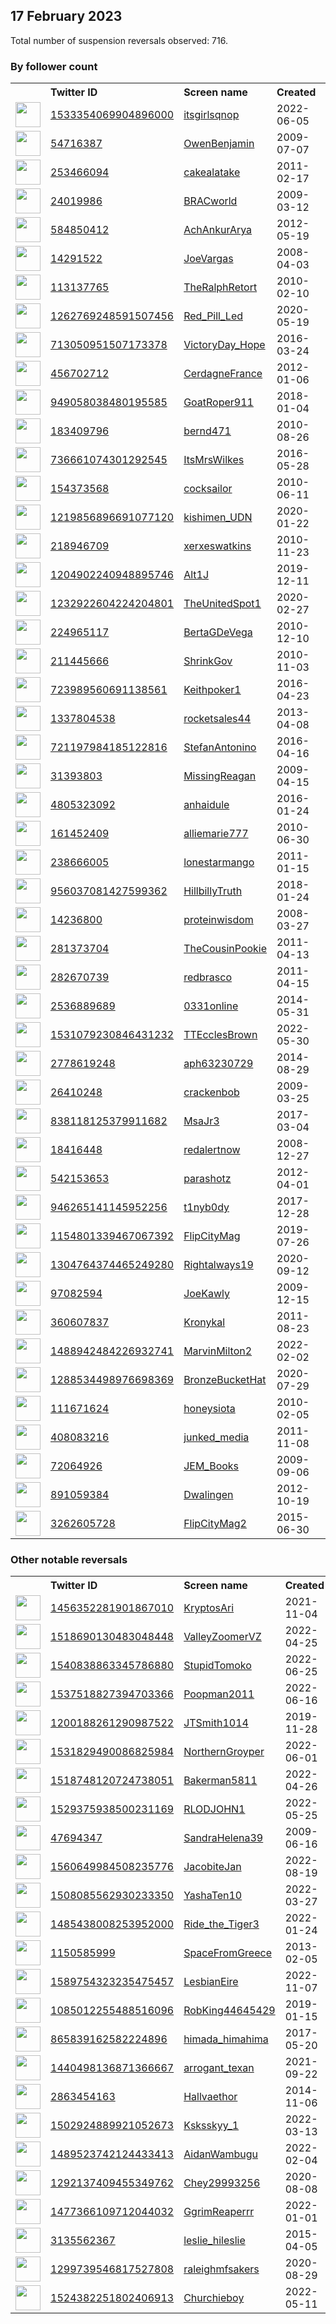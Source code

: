 
## 17 February 2023
Total number of suspension reversals observed: 716.

### By follower count
<table><tr><th></th><th align="left">Twitter ID</th><th align="left">Screen name</th>
<th align="left">Created</th><th align="left">Status</th><th align="left">Suspended</th><th align="left">Followers</th>
<tr><td><a href="https://pbs.twimg.com/profile_images/1644888791893811201/CgBt9RUI_normal.jpg"><img src="https://pbs.twimg.com/profile_images/1644888791893811201/CgBt9RUI_normal.jpg" width="40px" height="40px" align="center"/></a></td><td><a href="https://twitter.com/intent/user?user_id=1533354069904896000">1533354069904896000</a></td><td><a href="https://twitter.com/itsgirlsqnop">itsgirlsqnop</a></td><td>2022-06-05</td><td align="center"></td><td>2023-02-03</td><td>241067</td></tr>
<tr><td><a href="https://pbs.twimg.com/profile_images/1626700745159372802/ZUV_yaeU_normal.jpg"><img src="https://pbs.twimg.com/profile_images/1626700745159372802/ZUV_yaeU_normal.jpg" width="40px" height="40px" align="center"/></a></td><td><a href="https://twitter.com/intent/user?user_id=54716387">54716387</a></td><td><a href="https://twitter.com/OwenBenjamin">OwenBenjamin</a></td><td>2009-07-07</td><td align="center"></td><td></td><td>152461</td></tr>
<tr><td><a href="https://pbs.twimg.com/profile_images/1271793987880394758/sr-k4XC1_normal.jpg"><img src="https://pbs.twimg.com/profile_images/1271793987880394758/sr-k4XC1_normal.jpg" width="40px" height="40px" align="center"/></a></td><td><a href="https://twitter.com/intent/user?user_id=253466094">253466094</a></td><td><a href="https://twitter.com/cakealatake">cakealatake</a></td><td>2011-02-17</td><td align="center"></td><td>2022-04-01</td><td>84298</td></tr>
<tr><td><a href="https://pbs.twimg.com/profile_images/1256107253095993344/GwJCg4lK_normal.jpg"><img src="https://pbs.twimg.com/profile_images/1256107253095993344/GwJCg4lK_normal.jpg" width="40px" height="40px" align="center"/></a></td><td><a href="https://twitter.com/intent/user?user_id=24019986">24019986</a></td><td><a href="https://twitter.com/BRACworld">BRACworld</a></td><td>2009-03-12</td><td align="center"></td><td>2023-02-05</td><td>82605</td></tr>
<tr><td><a href="https://pbs.twimg.com/profile_images/1269104534296711168/2qvHpJuk_normal.jpg"><img src="https://pbs.twimg.com/profile_images/1269104534296711168/2qvHpJuk_normal.jpg" width="40px" height="40px" align="center"/></a></td><td><a href="https://twitter.com/intent/user?user_id=584850412">584850412</a></td><td><a href="https://twitter.com/AchAnkurArya">AchAnkurArya</a></td><td>2012-05-19</td><td align="center"></td><td></td><td>72835</td></tr>
<tr><td><a href="https://pbs.twimg.com/profile_images/1628101174842003456/Lt8GPvzP_normal.jpg"><img src="https://pbs.twimg.com/profile_images/1628101174842003456/Lt8GPvzP_normal.jpg" width="40px" height="40px" align="center"/></a></td><td><a href="https://twitter.com/intent/user?user_id=14291522">14291522</a></td><td><a href="https://twitter.com/JoeVargas">JoeVargas</a></td><td>2008-04-03</td><td align="center"></td><td></td><td>68662</td></tr>
<tr><td><a href="https://pbs.twimg.com/profile_images/1626698977491013656/3lKaethM_normal.jpg"><img src="https://pbs.twimg.com/profile_images/1626698977491013656/3lKaethM_normal.jpg" width="40px" height="40px" align="center"/></a></td><td><a href="https://twitter.com/intent/user?user_id=113137765">113137765</a></td><td><a href="https://twitter.com/TheRalphRetort">TheRalphRetort</a></td><td>2010-02-10</td><td align="center"></td><td>2023-02-13</td><td>67400</td></tr>
<tr><td><a href="https://pbs.twimg.com/profile_images/1633551869653188608/DKZpHrf2_normal.jpg"><img src="https://pbs.twimg.com/profile_images/1633551869653188608/DKZpHrf2_normal.jpg" width="40px" height="40px" align="center"/></a></td><td><a href="https://twitter.com/intent/user?user_id=1262769248591507456">1262769248591507456</a></td><td><a href="https://twitter.com/Red_Pill_Led">Red_Pill_Led</a></td><td>2020-05-19</td><td align="center"></td><td>2022-07-08</td><td>22753</td></tr>
<tr><td><a href="https://pbs.twimg.com/profile_images/1136745596113625094/EzIkBFGB_normal.png"><img src="https://pbs.twimg.com/profile_images/1136745596113625094/EzIkBFGB_normal.png" width="40px" height="40px" align="center"/></a></td><td><a href="https://twitter.com/intent/user?user_id=713050951507173378">713050951507173378</a></td><td><a href="https://twitter.com/VictoryDay_Hope">VictoryDay_Hope</a></td><td>2016-03-24</td><td align="center"></td><td>2022-07-19</td><td>22104</td></tr>
<tr><td><a href="https://pbs.twimg.com/profile_images/1244160819375616000/7bZbkPQL_normal.jpg"><img src="https://pbs.twimg.com/profile_images/1244160819375616000/7bZbkPQL_normal.jpg" width="40px" height="40px" align="center"/></a></td><td><a href="https://twitter.com/intent/user?user_id=456702712">456702712</a></td><td><a href="https://twitter.com/CerdagneFrance">CerdagneFrance</a></td><td>2012-01-06</td><td align="center">👋</td><td></td><td>20093</td></tr>
<tr><td><a href="https://pbs.twimg.com/profile_images/1626572042890878976/-9xDf0kk_normal.jpg"><img src="https://pbs.twimg.com/profile_images/1626572042890878976/-9xDf0kk_normal.jpg" width="40px" height="40px" align="center"/></a></td><td><a href="https://twitter.com/intent/user?user_id=949058038480195585">949058038480195585</a></td><td><a href="https://twitter.com/GoatRoper911">GoatRoper911</a></td><td>2018-01-04</td><td align="center">🚫</td><td></td><td>19079</td></tr>
<tr><td><a href="https://pbs.twimg.com/profile_images/1316578949/thumbnail_normal.jpeg"><img src="https://pbs.twimg.com/profile_images/1316578949/thumbnail_normal.jpeg" width="40px" height="40px" align="center"/></a></td><td><a href="https://twitter.com/intent/user?user_id=183409796">183409796</a></td><td><a href="https://twitter.com/bernd471">bernd471</a></td><td>2010-08-26</td><td align="center"></td><td>2022-12-05</td><td>18491</td></tr>
<tr><td><a href="https://pbs.twimg.com/profile_images/1655893159468040192/gAtap-Wt_normal.jpg"><img src="https://pbs.twimg.com/profile_images/1655893159468040192/gAtap-Wt_normal.jpg" width="40px" height="40px" align="center"/></a></td><td><a href="https://twitter.com/intent/user?user_id=736661074301292545">736661074301292545</a></td><td><a href="https://twitter.com/ItsMrsWilkes">ItsMrsWilkes</a></td><td>2016-05-28</td><td align="center">🔒</td><td></td><td>17911</td></tr>
<tr><td><a href="https://pbs.twimg.com/profile_images/987617103908716545/tYPzZfed_normal.jpg"><img src="https://pbs.twimg.com/profile_images/987617103908716545/tYPzZfed_normal.jpg" width="40px" height="40px" align="center"/></a></td><td><a href="https://twitter.com/intent/user?user_id=154373568">154373568</a></td><td><a href="https://twitter.com/cocksailor">cocksailor</a></td><td>2010-06-11</td><td align="center"></td><td></td><td>17449</td></tr>
<tr><td><a href="https://pbs.twimg.com/profile_images/1606694820051062785/v2hwciN1_normal.jpg"><img src="https://pbs.twimg.com/profile_images/1606694820051062785/v2hwciN1_normal.jpg" width="40px" height="40px" align="center"/></a></td><td><a href="https://twitter.com/intent/user?user_id=1219856896691077120">1219856896691077120</a></td><td><a href="https://twitter.com/kishimen_UDN">kishimen_UDN</a></td><td>2020-01-22</td><td align="center"></td><td>2023-02-03</td><td>17207</td></tr>
<tr><td><a href="https://pbs.twimg.com/profile_images/937893923908853760/z5l8mhmS_normal.jpg"><img src="https://pbs.twimg.com/profile_images/937893923908853760/z5l8mhmS_normal.jpg" width="40px" height="40px" align="center"/></a></td><td><a href="https://twitter.com/intent/user?user_id=218946709">218946709</a></td><td><a href="https://twitter.com/xerxeswatkins">xerxeswatkins</a></td><td>2010-11-23</td><td align="center"></td><td></td><td>16400</td></tr>
<tr><td><a href="https://pbs.twimg.com/profile_images/1627150898483929088/SB__dw6o_normal.jpg"><img src="https://pbs.twimg.com/profile_images/1627150898483929088/SB__dw6o_normal.jpg" width="40px" height="40px" align="center"/></a></td><td><a href="https://twitter.com/intent/user?user_id=1204902240948895746">1204902240948895746</a></td><td><a href="https://twitter.com/Alt1J">Alt1J</a></td><td>2019-12-11</td><td align="center"></td><td></td><td>16046</td></tr>
<tr><td><a href="https://pbs.twimg.com/profile_images/1652160221626912768/rSjmLNbg_normal.jpg"><img src="https://pbs.twimg.com/profile_images/1652160221626912768/rSjmLNbg_normal.jpg" width="40px" height="40px" align="center"/></a></td><td><a href="https://twitter.com/intent/user?user_id=1232922604224204801">1232922604224204801</a></td><td><a href="https://twitter.com/TheUnitedSpot1">TheUnitedSpot1</a></td><td>2020-02-27</td><td align="center"></td><td></td><td>15425</td></tr>
<tr><td><a href="https://pbs.twimg.com/profile_images/1471786419370831874/9omlUugG_normal.jpg"><img src="https://pbs.twimg.com/profile_images/1471786419370831874/9omlUugG_normal.jpg" width="40px" height="40px" align="center"/></a></td><td><a href="https://twitter.com/intent/user?user_id=224965117">224965117</a></td><td><a href="https://twitter.com/BertaGDeVega">BertaGDeVega</a></td><td>2010-12-10</td><td align="center"></td><td>2022-03-11</td><td>13464</td></tr>
<tr><td><a href="https://pbs.twimg.com/profile_images/1555901912091852803/LGDqSQtL_normal.jpg"><img src="https://pbs.twimg.com/profile_images/1555901912091852803/LGDqSQtL_normal.jpg" width="40px" height="40px" align="center"/></a></td><td><a href="https://twitter.com/intent/user?user_id=211445666">211445666</a></td><td><a href="https://twitter.com/ShrinkGov">ShrinkGov</a></td><td>2010-11-03</td><td align="center"></td><td>2022-08-26</td><td>12987</td></tr>
<tr><td><a href="https://pbs.twimg.com/profile_images/1305032672415186944/7pPmBRob_normal.jpg"><img src="https://pbs.twimg.com/profile_images/1305032672415186944/7pPmBRob_normal.jpg" width="40px" height="40px" align="center"/></a></td><td><a href="https://twitter.com/intent/user?user_id=723989560691138561">723989560691138561</a></td><td><a href="https://twitter.com/Keithpoker1">Keithpoker1</a></td><td>2016-04-23</td><td align="center"></td><td>2022-07-14</td><td>12382</td></tr>
<tr><td><a href="https://pbs.twimg.com/profile_images/1626605568772255745/tdKcxQ2i_normal.jpg"><img src="https://pbs.twimg.com/profile_images/1626605568772255745/tdKcxQ2i_normal.jpg" width="40px" height="40px" align="center"/></a></td><td><a href="https://twitter.com/intent/user?user_id=1337804538">1337804538</a></td><td><a href="https://twitter.com/rocketsales44">rocketsales44</a></td><td>2013-04-08</td><td align="center"></td><td></td><td>12350</td></tr>
<tr><td><a href="https://pbs.twimg.com/profile_images/1357536289411633152/1O_LtKNq_normal.jpg"><img src="https://pbs.twimg.com/profile_images/1357536289411633152/1O_LtKNq_normal.jpg" width="40px" height="40px" align="center"/></a></td><td><a href="https://twitter.com/intent/user?user_id=721197984185122816">721197984185122816</a></td><td><a href="https://twitter.com/StefanAntonino">StefanAntonino</a></td><td>2016-04-16</td><td align="center"></td><td>2022-04-07</td><td>11918</td></tr>
<tr><td><a href="https://pbs.twimg.com/profile_images/1316076215716007939/oqMCzmvx_normal.jpg"><img src="https://pbs.twimg.com/profile_images/1316076215716007939/oqMCzmvx_normal.jpg" width="40px" height="40px" align="center"/></a></td><td><a href="https://twitter.com/intent/user?user_id=31393803">31393803</a></td><td><a href="https://twitter.com/MissingReagan">MissingReagan</a></td><td>2009-04-15</td><td align="center"></td><td></td><td>11501</td></tr>
<tr><td><a href="https://pbs.twimg.com/profile_images/1342925530815897600/_I_30kFB_normal.jpg"><img src="https://pbs.twimg.com/profile_images/1342925530815897600/_I_30kFB_normal.jpg" width="40px" height="40px" align="center"/></a></td><td><a href="https://twitter.com/intent/user?user_id=4805323092">4805323092</a></td><td><a href="https://twitter.com/anhaidule">anhaidule</a></td><td>2016-01-24</td><td align="center"></td><td>2023-01-21</td><td>11470</td></tr>
<tr><td><a href="https://pbs.twimg.com/profile_images/1553384251323809792/vGiUHM1U_normal.jpg"><img src="https://pbs.twimg.com/profile_images/1553384251323809792/vGiUHM1U_normal.jpg" width="40px" height="40px" align="center"/></a></td><td><a href="https://twitter.com/intent/user?user_id=161452409">161452409</a></td><td><a href="https://twitter.com/alliemarie777">alliemarie777</a></td><td>2010-06-30</td><td align="center"></td><td>2022-08-03</td><td>11453</td></tr>
<tr><td><a href="https://pbs.twimg.com/profile_images/666077114425192448/7NtMLNFH_normal.jpg"><img src="https://pbs.twimg.com/profile_images/666077114425192448/7NtMLNFH_normal.jpg" width="40px" height="40px" align="center"/></a></td><td><a href="https://twitter.com/intent/user?user_id=238666005">238666005</a></td><td><a href="https://twitter.com/lonestarmango">lonestarmango</a></td><td>2011-01-15</td><td align="center"></td><td>2022-08-11</td><td>11090</td></tr>
<tr><td><a href="https://pbs.twimg.com/profile_images/1193380006715678720/wu00A53Z_normal.jpg"><img src="https://pbs.twimg.com/profile_images/1193380006715678720/wu00A53Z_normal.jpg" width="40px" height="40px" align="center"/></a></td><td><a href="https://twitter.com/intent/user?user_id=956037081427599362">956037081427599362</a></td><td><a href="https://twitter.com/HillbillyTruth">HillbillyTruth</a></td><td>2018-01-24</td><td align="center"></td><td></td><td>11037</td></tr>
<tr><td><a href="https://pbs.twimg.com/profile_images/453973689793396737/UP7wukhS_normal.jpeg"><img src="https://pbs.twimg.com/profile_images/453973689793396737/UP7wukhS_normal.jpeg" width="40px" height="40px" align="center"/></a></td><td><a href="https://twitter.com/intent/user?user_id=14236800">14236800</a></td><td><a href="https://twitter.com/proteinwisdom">proteinwisdom</a></td><td>2008-03-27</td><td align="center"></td><td></td><td>10864</td></tr>
<tr><td><a href="https://pbs.twimg.com/profile_images/1626336656381935622/P-kTh7x9_normal.jpg"><img src="https://pbs.twimg.com/profile_images/1626336656381935622/P-kTh7x9_normal.jpg" width="40px" height="40px" align="center"/></a></td><td><a href="https://twitter.com/intent/user?user_id=281373704">281373704</a></td><td><a href="https://twitter.com/TheCousinPookie">TheCousinPookie</a></td><td>2011-04-13</td><td align="center"></td><td></td><td>10696</td></tr>
<tr><td><a href="https://pbs.twimg.com/profile_images/1635319290827087889/sQeE-uD9_normal.jpg"><img src="https://pbs.twimg.com/profile_images/1635319290827087889/sQeE-uD9_normal.jpg" width="40px" height="40px" align="center"/></a></td><td><a href="https://twitter.com/intent/user?user_id=282670739">282670739</a></td><td><a href="https://twitter.com/redbrasco">redbrasco</a></td><td>2011-04-15</td><td align="center"></td><td>2022-03-18</td><td>10498</td></tr>
<tr><td><a href="https://pbs.twimg.com/profile_images/1627912182871752710/OpKRkXJ0_normal.jpg"><img src="https://pbs.twimg.com/profile_images/1627912182871752710/OpKRkXJ0_normal.jpg" width="40px" height="40px" align="center"/></a></td><td><a href="https://twitter.com/intent/user?user_id=2536889689">2536889689</a></td><td><a href="https://twitter.com/0331online">0331online</a></td><td>2014-05-31</td><td align="center"></td><td></td><td>10338</td></tr>
<tr><td><a href="https://pbs.twimg.com/profile_images/1635750226043731969/yLFuWrlj_normal.jpg"><img src="https://pbs.twimg.com/profile_images/1635750226043731969/yLFuWrlj_normal.jpg" width="40px" height="40px" align="center"/></a></td><td><a href="https://twitter.com/intent/user?user_id=1531079230846431232">1531079230846431232</a></td><td><a href="https://twitter.com/TTEcclesBrown">TTEcclesBrown</a></td><td>2022-05-30</td><td align="center"></td><td>2022-08-31</td><td>10088</td></tr>
<tr><td><a href="https://pbs.twimg.com/profile_images/1390697754947620875/C_KKSfSs_normal.jpg"><img src="https://pbs.twimg.com/profile_images/1390697754947620875/C_KKSfSs_normal.jpg" width="40px" height="40px" align="center"/></a></td><td><a href="https://twitter.com/intent/user?user_id=2778619248">2778619248</a></td><td><a href="https://twitter.com/aph63230729">aph63230729</a></td><td>2014-08-29</td><td align="center"></td><td>2023-02-14</td><td>9802</td></tr>
<tr><td><a href="https://pbs.twimg.com/profile_images/1630004381390372865/RNnxexP9_normal.jpg"><img src="https://pbs.twimg.com/profile_images/1630004381390372865/RNnxexP9_normal.jpg" width="40px" height="40px" align="center"/></a></td><td><a href="https://twitter.com/intent/user?user_id=26410248">26410248</a></td><td><a href="https://twitter.com/crackenbob">crackenbob</a></td><td>2009-03-25</td><td align="center"></td><td></td><td>9759</td></tr>
<tr><td><a href="https://pbs.twimg.com/profile_images/1269956543321198594/vJ2yfNAx_normal.jpg"><img src="https://pbs.twimg.com/profile_images/1269956543321198594/vJ2yfNAx_normal.jpg" width="40px" height="40px" align="center"/></a></td><td><a href="https://twitter.com/intent/user?user_id=838118125379911682">838118125379911682</a></td><td><a href="https://twitter.com/MsaJr3">MsaJr3</a></td><td>2017-03-04</td><td align="center"></td><td></td><td>8404</td></tr>
<tr><td><a href="https://pbs.twimg.com/profile_images/1626724098167435266/uWK-lRcD_normal.jpg"><img src="https://pbs.twimg.com/profile_images/1626724098167435266/uWK-lRcD_normal.jpg" width="40px" height="40px" align="center"/></a></td><td><a href="https://twitter.com/intent/user?user_id=18416448">18416448</a></td><td><a href="https://twitter.com/redalertnow">redalertnow</a></td><td>2008-12-27</td><td align="center"></td><td></td><td>8390</td></tr>
<tr><td><a href="https://pbs.twimg.com/profile_images/1115423262614405120/48lCsqke_normal.jpg"><img src="https://pbs.twimg.com/profile_images/1115423262614405120/48lCsqke_normal.jpg" width="40px" height="40px" align="center"/></a></td><td><a href="https://twitter.com/intent/user?user_id=542153653">542153653</a></td><td><a href="https://twitter.com/parashotz">parashotz</a></td><td>2012-04-01</td><td align="center"></td><td>2022-07-21</td><td>7914</td></tr>
<tr><td><a href="https://pbs.twimg.com/profile_images/1464701472940216327/lBV0eviy_normal.jpg"><img src="https://pbs.twimg.com/profile_images/1464701472940216327/lBV0eviy_normal.jpg" width="40px" height="40px" align="center"/></a></td><td><a href="https://twitter.com/intent/user?user_id=946265141145952256">946265141145952256</a></td><td><a href="https://twitter.com/t1nyb0dy">t1nyb0dy</a></td><td>2017-12-28</td><td align="center"></td><td>2022-06-27</td><td>7504</td></tr>
<tr><td><a href="https://pbs.twimg.com/profile_images/1648866376961105920/FALfTRAV_normal.png"><img src="https://pbs.twimg.com/profile_images/1648866376961105920/FALfTRAV_normal.png" width="40px" height="40px" align="center"/></a></td><td><a href="https://twitter.com/intent/user?user_id=1154801339467067392">1154801339467067392</a></td><td><a href="https://twitter.com/FlipCityMag">FlipCityMag</a></td><td>2019-07-26</td><td align="center"></td><td></td><td>7229</td></tr>
<tr><td><a href="https://pbs.twimg.com/profile_images/1373797856633585670/oUPtAVsN_normal.jpg"><img src="https://pbs.twimg.com/profile_images/1373797856633585670/oUPtAVsN_normal.jpg" width="40px" height="40px" align="center"/></a></td><td><a href="https://twitter.com/intent/user?user_id=1304764374465249280">1304764374465249280</a></td><td><a href="https://twitter.com/Rightalways19">Rightalways19</a></td><td>2020-09-12</td><td align="center"></td><td>2022-07-14</td><td>7169</td></tr>
<tr><td><a href="https://pbs.twimg.com/profile_images/1628719475934601225/jqjkyq6P_normal.jpg"><img src="https://pbs.twimg.com/profile_images/1628719475934601225/jqjkyq6P_normal.jpg" width="40px" height="40px" align="center"/></a></td><td><a href="https://twitter.com/intent/user?user_id=97082594">97082594</a></td><td><a href="https://twitter.com/JoeKawly">JoeKawly</a></td><td>2009-12-15</td><td align="center"></td><td>2022-04-25</td><td>6576</td></tr>
<tr><td><a href="https://pbs.twimg.com/profile_images/1626673136279117854/oecQENyO_normal.jpg"><img src="https://pbs.twimg.com/profile_images/1626673136279117854/oecQENyO_normal.jpg" width="40px" height="40px" align="center"/></a></td><td><a href="https://twitter.com/intent/user?user_id=360607837">360607837</a></td><td><a href="https://twitter.com/Kronykal">Kronykal</a></td><td>2011-08-23</td><td align="center"></td><td></td><td>6544</td></tr>
<tr><td><a href="https://pbs.twimg.com/profile_images/1518753465144537088/zvUMyp8U_normal.jpg"><img src="https://pbs.twimg.com/profile_images/1518753465144537088/zvUMyp8U_normal.jpg" width="40px" height="40px" align="center"/></a></td><td><a href="https://twitter.com/intent/user?user_id=1488942484226932741">1488942484226932741</a></td><td><a href="https://twitter.com/MarvinMilton2">MarvinMilton2</a></td><td>2022-02-02</td><td align="center"></td><td>2023-01-23</td><td>6471</td></tr>
<tr><td><a href="https://pbs.twimg.com/profile_images/1343454544169205761/ay0tGA-m_normal.jpg"><img src="https://pbs.twimg.com/profile_images/1343454544169205761/ay0tGA-m_normal.jpg" width="40px" height="40px" align="center"/></a></td><td><a href="https://twitter.com/intent/user?user_id=1288534498976698369">1288534498976698369</a></td><td><a href="https://twitter.com/BronzeBucketHat">BronzeBucketHat</a></td><td>2020-07-29</td><td align="center"></td><td></td><td>6152</td></tr>
<tr><td><a href="https://pbs.twimg.com/profile_images/1131959070305464321/wG35Flht_normal.png"><img src="https://pbs.twimg.com/profile_images/1131959070305464321/wG35Flht_normal.png" width="40px" height="40px" align="center"/></a></td><td><a href="https://twitter.com/intent/user?user_id=111671624">111671624</a></td><td><a href="https://twitter.com/honeysiota">honeysiota</a></td><td>2010-02-05</td><td align="center"></td><td></td><td>5720</td></tr>
<tr><td><a href="https://pbs.twimg.com/profile_images/862996349947609089/tn0H4WTM_normal.jpg"><img src="https://pbs.twimg.com/profile_images/862996349947609089/tn0H4WTM_normal.jpg" width="40px" height="40px" align="center"/></a></td><td><a href="https://twitter.com/intent/user?user_id=408083216">408083216</a></td><td><a href="https://twitter.com/junked_media">junked_media</a></td><td>2011-11-08</td><td align="center"></td><td></td><td>5605</td></tr>
<tr><td><a href="https://pbs.twimg.com/profile_images/1626631369253060611/Gaxz1dKT_normal.jpg"><img src="https://pbs.twimg.com/profile_images/1626631369253060611/Gaxz1dKT_normal.jpg" width="40px" height="40px" align="center"/></a></td><td><a href="https://twitter.com/intent/user?user_id=72064926">72064926</a></td><td><a href="https://twitter.com/JEM_Books">JEM_Books</a></td><td>2009-09-06</td><td align="center"></td><td>2022-05-13</td><td>5482</td></tr>
<tr><td><a href="https://pbs.twimg.com/profile_images/2775095798/8c1ca1aa99adafb604267bf3dcb65acd_normal.jpeg"><img src="https://pbs.twimg.com/profile_images/2775095798/8c1ca1aa99adafb604267bf3dcb65acd_normal.jpeg" width="40px" height="40px" align="center"/></a></td><td><a href="https://twitter.com/intent/user?user_id=891059384">891059384</a></td><td><a href="https://twitter.com/Dwalingen">Dwalingen</a></td><td>2012-10-19</td><td align="center"></td><td>2022-07-27</td><td>5455</td></tr>
<tr><td><a href="https://pbs.twimg.com/profile_images/1626913154117795840/oe2HdZs7_normal.png"><img src="https://pbs.twimg.com/profile_images/1626913154117795840/oe2HdZs7_normal.png" width="40px" height="40px" align="center"/></a></td><td><a href="https://twitter.com/intent/user?user_id=3262605728">3262605728</a></td><td><a href="https://twitter.com/FlipCityMag2">FlipCityMag2</a></td><td>2015-06-30</td><td align="center"></td><td></td><td>5222</td></tr>
</table>

### Other notable reversals
<table><tr><th></th><th align="left">Twitter ID</th><th align="left">Screen name</th>
<th align="left">Created</th><th align="left">Status</th><th align="left">Suspended</th><th align="left">Followers</th>
<tr><td><a href="https://pbs.twimg.com/profile_images/1458673623397539853/k-hbP5nF_normal.jpg"><img src="https://pbs.twimg.com/profile_images/1458673623397539853/k-hbP5nF_normal.jpg" width="40px" height="40px" align="center"/></a></td><td><a href="https://twitter.com/intent/user?user_id=1456352281901867010">1456352281901867010</a></td><td><a href="https://twitter.com/KryptosAri">KryptosAri</a></td><td>2021-11-04</td><td align="center">🔒</td><td>2022-07-06</td><td>2172</td></tr>
<tr><td><a href="https://pbs.twimg.com/profile_images/1528258035465846784/tx71pY6Z_normal.jpg"><img src="https://pbs.twimg.com/profile_images/1528258035465846784/tx71pY6Z_normal.jpg" width="40px" height="40px" align="center"/></a></td><td><a href="https://twitter.com/intent/user?user_id=1518690130483048448">1518690130483048448</a></td><td><a href="https://twitter.com/ValleyZoomerVZ">ValleyZoomerVZ</a></td><td>2022-04-25</td><td align="center"></td><td>2022-06-21</td><td>105</td></tr>
<tr><td><a href="https://pbs.twimg.com/profile_images/1545492097104547840/FRaqHK9X_normal.jpg"><img src="https://pbs.twimg.com/profile_images/1545492097104547840/FRaqHK9X_normal.jpg" width="40px" height="40px" align="center"/></a></td><td><a href="https://twitter.com/intent/user?user_id=1540838863345786880">1540838863345786880</a></td><td><a href="https://twitter.com/StupidTomoko">StupidTomoko</a></td><td>2022-06-25</td><td align="center">👋</td><td>2022-07-21</td><td>159</td></tr>
<tr><td><a href="https://pbs.twimg.com/profile_images/1537519748409327617/iEDMOMxq_normal.jpg"><img src="https://pbs.twimg.com/profile_images/1537519748409327617/iEDMOMxq_normal.jpg" width="40px" height="40px" align="center"/></a></td><td><a href="https://twitter.com/intent/user?user_id=1537518827394703366">1537518827394703366</a></td><td><a href="https://twitter.com/Poopman2011">Poopman2011</a></td><td>2022-06-16</td><td align="center"></td><td>2022-12-06</td><td>35</td></tr>
<tr><td><a href="https://pbs.twimg.com/profile_images/1280521950029373443/FanXx3Oy_normal.jpg"><img src="https://pbs.twimg.com/profile_images/1280521950029373443/FanXx3Oy_normal.jpg" width="40px" height="40px" align="center"/></a></td><td><a href="https://twitter.com/intent/user?user_id=1200188261290987522">1200188261290987522</a></td><td><a href="https://twitter.com/JTSmith1014">JTSmith1014</a></td><td>2019-11-28</td><td align="center">🚫</td><td>2022-08-10</td><td>4656</td></tr>
<tr><td><a href="https://pbs.twimg.com/profile_images/1564027922020814849/rxt5mnBv_normal.jpg"><img src="https://pbs.twimg.com/profile_images/1564027922020814849/rxt5mnBv_normal.jpg" width="40px" height="40px" align="center"/></a></td><td><a href="https://twitter.com/intent/user?user_id=1531829490086825984">1531829490086825984</a></td><td><a href="https://twitter.com/NorthernGroyper">NorthernGroyper</a></td><td>2022-06-01</td><td align="center"></td><td>2022-10-28</td><td>93</td></tr>
<tr><td><a href="https://pbs.twimg.com/profile_images/1518749101768249344/sXAJ9huI_normal.jpg"><img src="https://pbs.twimg.com/profile_images/1518749101768249344/sXAJ9huI_normal.jpg" width="40px" height="40px" align="center"/></a></td><td><a href="https://twitter.com/intent/user?user_id=1518748120724738051">1518748120724738051</a></td><td><a href="https://twitter.com/Bakerman5811">Bakerman5811</a></td><td>2022-04-26</td><td align="center"></td><td>2023-01-05</td><td>389</td></tr>
<tr><td><a href="https://pbs.twimg.com/profile_images/1529376062416818178/uYBaUA7z_normal.jpg"><img src="https://pbs.twimg.com/profile_images/1529376062416818178/uYBaUA7z_normal.jpg" width="40px" height="40px" align="center"/></a></td><td><a href="https://twitter.com/intent/user?user_id=1529375938500231169">1529375938500231169</a></td><td><a href="https://twitter.com/RLODJOHN1">RLODJOHN1</a></td><td>2022-05-25</td><td align="center"></td><td>2022-08-11</td><td>31</td></tr>
<tr><td><a href="https://pbs.twimg.com/profile_images/815055643828596736/yXvGdrpe_normal.jpg"><img src="https://pbs.twimg.com/profile_images/815055643828596736/yXvGdrpe_normal.jpg" width="40px" height="40px" align="center"/></a></td><td><a href="https://twitter.com/intent/user?user_id=47694347">47694347</a></td><td><a href="https://twitter.com/SandraHelena39">SandraHelena39</a></td><td>2009-06-16</td><td align="center"></td><td>2022-09-27</td><td>4780</td></tr>
<tr><td><a href="https://pbs.twimg.com/profile_images/1650169239297224707/9dFUDhVs_normal.jpg"><img src="https://pbs.twimg.com/profile_images/1650169239297224707/9dFUDhVs_normal.jpg" width="40px" height="40px" align="center"/></a></td><td><a href="https://twitter.com/intent/user?user_id=1560649984508235776">1560649984508235776</a></td><td><a href="https://twitter.com/JacobiteJan">JacobiteJan</a></td><td>2022-08-19</td><td align="center"></td><td>2023-01-27</td><td>619</td></tr>
<tr><td><a href="https://pbs.twimg.com/profile_images/1521213906840358912/y075WYhI_normal.jpg"><img src="https://pbs.twimg.com/profile_images/1521213906840358912/y075WYhI_normal.jpg" width="40px" height="40px" align="center"/></a></td><td><a href="https://twitter.com/intent/user?user_id=1508085562930233350">1508085562930233350</a></td><td><a href="https://twitter.com/YashaTen10">YashaTen10</a></td><td>2022-03-27</td><td align="center"></td><td>2022-12-31</td><td>5</td></tr>
<tr><td><a href="https://pbs.twimg.com/profile_images/1485440316891148290/U3Y2F2kT_normal.jpg"><img src="https://pbs.twimg.com/profile_images/1485440316891148290/U3Y2F2kT_normal.jpg" width="40px" height="40px" align="center"/></a></td><td><a href="https://twitter.com/intent/user?user_id=1485438008253952000">1485438008253952000</a></td><td><a href="https://twitter.com/Ride_the_Tiger3">Ride_the_Tiger3</a></td><td>2022-01-24</td><td align="center"></td><td>2022-08-11</td><td>1325</td></tr>
<tr><td><a href="https://pbs.twimg.com/profile_images/1266739840223195138/SR7VYzxu_normal.jpg"><img src="https://pbs.twimg.com/profile_images/1266739840223195138/SR7VYzxu_normal.jpg" width="40px" height="40px" align="center"/></a></td><td><a href="https://twitter.com/intent/user?user_id=1150585999">1150585999</a></td><td><a href="https://twitter.com/SpaceFromGreece">SpaceFromGreece</a></td><td>2013-02-05</td><td align="center"></td><td>2022-07-14</td><td>2948</td></tr>
<tr><td><a href="https://pbs.twimg.com/profile_images/1614694854298066945/DNQVF5SR_normal.jpg"><img src="https://pbs.twimg.com/profile_images/1614694854298066945/DNQVF5SR_normal.jpg" width="40px" height="40px" align="center"/></a></td><td><a href="https://twitter.com/intent/user?user_id=1589754323235475457">1589754323235475457</a></td><td><a href="https://twitter.com/LesbianEire">LesbianEire</a></td><td>2022-11-07</td><td align="center">🚫</td><td>2023-01-19</td><td>401</td></tr>
<tr><td><a href="https://pbs.twimg.com/profile_images/1478507293201375239/Dcsroj3P_normal.jpg"><img src="https://pbs.twimg.com/profile_images/1478507293201375239/Dcsroj3P_normal.jpg" width="40px" height="40px" align="center"/></a></td><td><a href="https://twitter.com/intent/user?user_id=1085012255488516096">1085012255488516096</a></td><td><a href="https://twitter.com/RobKing44645429">RobKing44645429</a></td><td>2019-01-15</td><td align="center"></td><td>2022-12-12</td><td>3419</td></tr>
<tr><td><a href="https://pbs.twimg.com/profile_images/1382311000527937546/WUwOaLWp_normal.jpg"><img src="https://pbs.twimg.com/profile_images/1382311000527937546/WUwOaLWp_normal.jpg" width="40px" height="40px" align="center"/></a></td><td><a href="https://twitter.com/intent/user?user_id=865839162582224896">865839162582224896</a></td><td><a href="https://twitter.com/himada_himahima">himada_himahima</a></td><td>2017-05-20</td><td align="center"></td><td>2023-02-02</td><td>988</td></tr>
<tr><td><a href="https://pbs.twimg.com/profile_images/1442967893600133123/H2Az3GEG_normal.jpg"><img src="https://pbs.twimg.com/profile_images/1442967893600133123/H2Az3GEG_normal.jpg" width="40px" height="40px" align="center"/></a></td><td><a href="https://twitter.com/intent/user?user_id=1440498136871366667">1440498136871366667</a></td><td><a href="https://twitter.com/arrogant_texan">arrogant_texan</a></td><td>2021-09-22</td><td align="center"></td><td>2022-07-26</td><td>233</td></tr>
<tr><td><a href="https://pbs.twimg.com/profile_images/1436654391788965892/DAW4ir9z_normal.jpg"><img src="https://pbs.twimg.com/profile_images/1436654391788965892/DAW4ir9z_normal.jpg" width="40px" height="40px" align="center"/></a></td><td><a href="https://twitter.com/intent/user?user_id=2863454163">2863454163</a></td><td><a href="https://twitter.com/Hallvaethor">Hallvaethor</a></td><td>2014-11-06</td><td align="center"></td><td>2022-10-19</td><td>673</td></tr>
<tr><td><a href="https://pbs.twimg.com/profile_images/1522534023834263556/7oJ-zjNa_normal.jpg"><img src="https://pbs.twimg.com/profile_images/1522534023834263556/7oJ-zjNa_normal.jpg" width="40px" height="40px" align="center"/></a></td><td><a href="https://twitter.com/intent/user?user_id=1502924889921052673">1502924889921052673</a></td><td><a href="https://twitter.com/Ksksskyy_1">Ksksskyy_1</a></td><td>2022-03-13</td><td align="center"></td><td>2022-10-04</td><td>160</td></tr>
<tr><td><a href="https://pbs.twimg.com/profile_images/1584212972582363136/HGfnxaog_normal.jpg"><img src="https://pbs.twimg.com/profile_images/1584212972582363136/HGfnxaog_normal.jpg" width="40px" height="40px" align="center"/></a></td><td><a href="https://twitter.com/intent/user?user_id=1489523742124433413">1489523742124433413</a></td><td><a href="https://twitter.com/AidanWambugu">AidanWambugu</a></td><td>2022-02-04</td><td align="center"></td><td>2023-01-13</td><td>121</td></tr>
<tr><td><a href="https://pbs.twimg.com/profile_images/1507944724845383682/pqjZvuVJ_normal.jpg"><img src="https://pbs.twimg.com/profile_images/1507944724845383682/pqjZvuVJ_normal.jpg" width="40px" height="40px" align="center"/></a></td><td><a href="https://twitter.com/intent/user?user_id=1292137409455349762">1292137409455349762</a></td><td><a href="https://twitter.com/Chey29993256">Chey29993256</a></td><td>2020-08-08</td><td align="center"></td><td>2022-07-17</td><td>580</td></tr>
<tr><td><a href="https://pbs.twimg.com/profile_images/1651782119952187393/jfa1PbdS_normal.jpg"><img src="https://pbs.twimg.com/profile_images/1651782119952187393/jfa1PbdS_normal.jpg" width="40px" height="40px" align="center"/></a></td><td><a href="https://twitter.com/intent/user?user_id=1477366109712044032">1477366109712044032</a></td><td><a href="https://twitter.com/GgrimReaperrr">GgrimReaperrr</a></td><td>2022-01-01</td><td align="center"></td><td>2022-12-27</td><td>1551</td></tr>
<tr><td><a href="https://pbs.twimg.com/profile_images/1090100062095585280/T1bq85yX_normal.jpg"><img src="https://pbs.twimg.com/profile_images/1090100062095585280/T1bq85yX_normal.jpg" width="40px" height="40px" align="center"/></a></td><td><a href="https://twitter.com/intent/user?user_id=3135562367">3135562367</a></td><td><a href="https://twitter.com/leslie_hileslie">leslie_hileslie</a></td><td>2015-04-05</td><td align="center"></td><td>2022-06-06</td><td>5039</td></tr>
<tr><td><a href="https://pbs.twimg.com/profile_images/1654683774494416896/fDc1UHkb_normal.jpg"><img src="https://pbs.twimg.com/profile_images/1654683774494416896/fDc1UHkb_normal.jpg" width="40px" height="40px" align="center"/></a></td><td><a href="https://twitter.com/intent/user?user_id=1299739546817527808">1299739546817527808</a></td><td><a href="https://twitter.com/raleighmfsakers">raleighmfsakers</a></td><td>2020-08-29</td><td align="center"></td><td>2022-10-30</td><td>847</td></tr>
<tr><td><a href="https://pbs.twimg.com/profile_images/1524404433030946816/vvCqLNyN_normal.jpg"><img src="https://pbs.twimg.com/profile_images/1524404433030946816/vvCqLNyN_normal.jpg" width="40px" height="40px" align="center"/></a></td><td><a href="https://twitter.com/intent/user?user_id=1524382251802406913">1524382251802406913</a></td><td><a href="https://twitter.com/Churchieboy">Churchieboy</a></td><td>2022-05-11</td><td align="center"></td><td>2022-11-23</td><td>40</td></tr>
</table>
